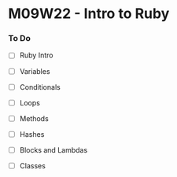 # M09W22 - Intro to Ruby

### To Do
* [ ] Ruby Intro
* [ ] Variables
* [ ] Conditionals
* [ ] Loops
* [ ] Methods
* [ ] Hashes
* [ ] Blocks and Lambdas
* [ ] Classes

























